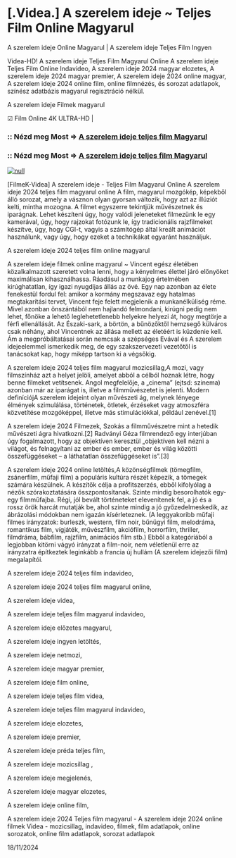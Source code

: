 # [.Videa.] A szerelem ideje ~ Teljes Film Online Magyarul

A szerelem ideje Online Magyarul | A szerelem ideje Teljes Film Ingyen

Videa-HD! A szerelem ideje Teljes Film Magyarul Online A szerelem ideje Teljes Film Online Indavideo, A szerelem ideje 2024 magyar elozetes, A szerelem ideje 2024 magyar premier, A szerelem ideje 2024 online magyar, A szerelem ideje 2024 online film, online filmnézés, és sorozat adatlapok, színész adatbázis magyarul regisztráció nélkül.

A szerelem ideje Filmek magyarul

☑ Film Online 4K ULTRA-HD |

### :: Nézd meg Most => [A szerelem ideje teljes film Magyarul](https://t.co/kIykU1QZiQ)

### :: Nézd meg Most => [A szerelem ideje teljes film Magyarul](https://t.co/kIykU1QZiQ)

[![null](https://static.wixstatic.com/media/855a25_043b5abeb4ae4d35ac003198e7fe56ed~mv2.gif)](https://t.co/kIykU1QZiQ)

[FilmeK-Videa] A szerelem ideje - Teljes Film Magyarul Online A szerelem ideje 2024 teljes film magyarul online A film, magyarul mozgókép, képekből álló sorozat, amely a vásznon olyan gyorsan változik, hogy azt az illúziót kelti, mintha mozogna. A filmet egyszerre tekintjük művészetnek és iparágnak. Lehet készíteni úgy, hogy valódi jeleneteket filmezünk le egy kamerával, úgy, hogy rajzokat fotózunk le, így tradicionális rajzfilmeket készítve, úgy, hogy CGI-t, vagyis a számítógép által kreált animációt használunk, vagy úgy, hogy ezeket a technikákat egyaránt használjuk.

A szerelem ideje 2024 teljes film online magyarul

A szerelem ideje filmek online magyarul ~ Vincent egész életében közalkalmazott szeretett volna lenni, hogy a kényelmes élettel járó előnyöket maximálisan kihasználhassa. Ráadásul a munkajog értelmében kirúghatatlan, így igazi nyugdíjas állás az övé. Egy nap azonban az élete fenekestül fordul fel: amikor a kormány megszavaz egy hatalmas megtakarítási tervet, Vincent feje felett megjelenik a munkanélküliség réme. Mivel azonban önszántából nem hajlandó felmondani, kirúgni pedig nem lehet, főnöke a lehető leglehetetlenebb helyekre helyezi át, hogy megtörje a férfi ellenállását. Az Északi-sark, a börtön, a bűnözőktől hemzsegő külváros csak néhány, ahol Vincentnek az állása mellett az életéért is küzdenie kell. Ám a megpróbáltatásai során nemcsak a szépséges Evával és A szerelem idejeelemmel ismerkedik meg, de egy szakszervezeti vezetőtől is tanácsokat kap, hogy miképp tartson ki a végsőkig.

A szerelem ideje 2024 teljes film magyarul mozicsillag,A mozi, vagy filmszínház azt a helyet jelöli, amelyet abból a célból hoznak létre, hogy benne filmeket vetítsenek. Angol megfelelője, a „cinema” (ejtsd: szinema) azonban már az iparágat is, illetve a filmművészetet is jelenti. Modern definíciójA szerelem idejeint olyan művészeti ág, melynek lényege élmények szimulálása, történetek, ötletek, érzéseket vagy atmoszféra közvetítése mozgóképpel, illetve más stimulációkkal, például zenével.[1]

A szerelem ideje 2024 Filmezek, Szokás a filmművészetre mint a hetedik művészeti ágra hivatkozni.[2] Radványi Géza filmrendező egy interjúban úgy fogalmazott, hogy az objektíven keresztül „objektíven kell nézni a világot, és felnagyítani az ember és ember, ember és világ közötti összefüggéseket – a láthatatlan összefüggéseket is”.[3]

A szerelem ideje 2024 online letöltés,A közönségfilmek (tömegfilm, zsánerfilm, műfaji film) a populáris kultúra részét képezik, a tömegek számára készülnek. A készítők célja a profitszerzés, ebből kifolyólag a nézők szórakoztatására összpontosítanak. Szinte mindig besorolhatók egy-egy filmműfajba. Régi, jól bevált történeteket elevenítenek fel, a jó és a rossz örök harcát mutatják be, ahol szinte mindig a jó győzedelmeskedik, az ábrázolási módokban nem igazán kísérleteznek. (A leggyakoribb műfaji filmes irányzatok: burleszk, western, film noir, bűnügyi film, melodráma, romantikus film, vígjáték, művészfilm, akciófilm, horrorfilm, thriller, filmdráma, bábfilm, rajzfilm, animációs film stb.) Ebből a kategóriából a legjobban kitörni vágyó irányzat a film-noir, nem véletlenül erre az irányzatra építkeztek leginkább a francia új hullám (A szerelem idejezői film) megalapítói.

A szerelem ideje 2024 teljes film indavideo,

A szerelem ideje 2024 teljes film magyarul online,

A szerelem ideje videa,

A szerelem ideje teljes film magyarul indavideo,

A szerelem ideje előzetes magyarul,

A szerelem ideje ingyen letöltés,

A szerelem ideje netmozi,

A szerelem ideje magyar premier,

A szerelem ideje film online,

A szerelem ideje teljes film videa,

A szerelem ideje teljes film magyarul indavideo,

A szerelem ideje elozetes,

A szerelem ideje premier,

A szerelem ideje préda teljes film,

A szerelem ideje mozicsillag ,

A szerelem ideje megjelenés,

A szerelem ideje magyar elozetes,

A szerelem ideje online film,

A szerelem ideje 2024 Teljes film magyarul - A szerelem ideje 2024 online filmek Videa - mozicsillag, indavideo, filmek, film adatlapok, online sorozatok, online film adatlapok, sorozat adatlapok

18/11/2024
